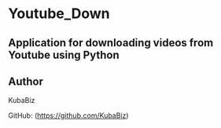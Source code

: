 # Youtube_Down
## Application for downloading videos from Youtube using Python

## Author

KubaBiz

GitHub: (https://github.com/KubaBiz)
